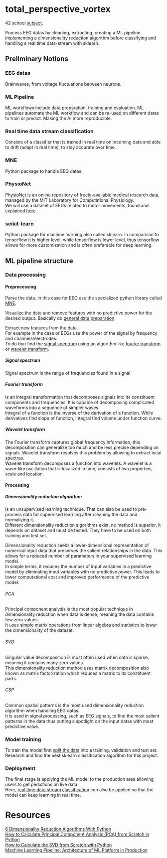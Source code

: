 # total_perspective_vortex

42 school [subject](https://cdn.intra.42.fr/pdf/pdf/86321/en.subject.pdf).

Process EEG datas by cleaning, extracting, creating a ML pipeline implementing a dimensionality reduction algorithm before classifying and handling a real time data-stream with sklearn.

## Preliminary Notions

### EEG datas

Brainwaves, from voltage fluctuations between neurons.

### ML Pipeline

ML workflows include data preparation, training and evaluation. ML pipelines automate the ML workflow and can be re-used on different datas to train or predict. Making the AI more reproducible.

### Real time data stream classification

Consists of a classifier that is trained in real time on incoming data and able to drift (adapt in real time), to stay accurate over time.

### MNE

Python package to handle EEG datas.

### PhysioNet
[PhysioNet](https://physionet.org/) is an online repository of freely-available medical research data, managed by the MIT Laboratory for Computational Physiology.<br>
We will use a dataset of EEGs related to motor movements, found and explained [here](https://physionet.org/content/eegmmidb/1.0.0/).

### scikit-learn

Python package for machine learning also called sklearn. In comparison to tensorflow it is higher level, while tensorflow is lower level, thus tensorflow allows for more customization and is often preferable for deep learning.

## ML pipeline structure

### Data processing

#### Preprocessing
Parse the data. In this case for EEG use the specialized python library called [MNE](#MNE).<br>

Visualize the data and remove features with no predictive power for the desired output. Basically do [general data preparation](https://github.com/artainmo/neural-networks/tree/main#data-preparation--visualization).

Extract new features from the data.<br>
For example in the case of EEGs use the power of the signal by frequency and channels/electrodes.<br>
To do that find the [signal spectrum](#Signal-spectrum) using an algorithm like [fourier transform](#Fourier-transform) or [wavelet transform](#Wavelet-transform).

##### Signal spectrum

Signal spectrum is the range of frequencies found in a signal.

##### Fourier transform

Is an integral transformation that decomposes signals into its constituent components and frequencies. It is capable of decomposing complicated waveforms into a sequence of simpler waves.<br>
Integral of a function is the inverse of the derivation of a function. While derivatives find slope of function, integral find volume under function curve.

##### Wavelet transform

The Fourier transform captures global frequency information, this decomposition can generalize too much and be less precise depending on signals. Wavelet transform resolves this problem by allowing to extract local spectras.<br>
Wavelet transform decomposes a function into wavelets. A wavelet is a wave-like oscillation that is localized in time, consists of two properties, scale and location. 

#### Processing 

##### Dimensionality reduction algorithm: 

Is an unsupervised learning technique. That can also be used to pre-process data for supervised learning after cleaning the data and normalizing it.<br>
Different dimensionality reduction algorithms exist, no method is superior, it depends on dataset and must be tested. They have to be used on both training and test set.

Dimensionality reduction seeks a lower-dimensional representation of numerical input data that preserves the salient relationships in the data. This allows for a reduced number of parameters in your supervised learning model.<br>
In simple terms, it reduces the number of input variables in a predictive model by eliminating input variables with no predictive power. This leads to lower computational cost and improved performance of the predictive model.

###### PCA

Principal component analysis is the most popular technique in dimensionality reduction when data is dense, meaning the data contains few zero values.<br>
It uses simple matrix operations from linear algebra and statistics to lower the dimensionality of the dataset.

###### SVD

Singular value decomposition is most often used when data is sparse, meaning it contains many zero values.<br>
This dimensionality reduction method uses matrix decomposition also known as matrix factorization which reduces a matrix to its constituent parts.

###### CSP

Common spatial patterns is the most used dimensionality reduction algorithm when handling EEG datas.<br>
It is used in signal processing, such as EEG signals, to find the most salient patterns in the data thus putting a spotlight on the input datas with most predictive value.

### Model training

To train the model first [split the data](https://github.com/artainmo/neural-networks/tree/main#data-splitting) into a training, validation and test set.<br>
Research and find the best sklearn classification algorithm for this project. 

### Deployment

The final stage is applying the ML model to the production area allowing users to get pedictions on live data.<br>
Here, [real time data stream classification](#Real-time-data-stream-classification) can also be applied so that the model can keep learning in real time.

# Resources

[6 Dimensionality Reduction Algorithms With Python](https://machinelearningmastery.com/dimensionality-reduction-algorithms-with-python)<br>
[How to Calculate Principal Component Analysis (PCA) from Scratch in Python](https://machinelearningmastery.com/calculate-principal-component-analysis-scratch-python/)<br>
[How to Calculate the SVD from Scratch with Python](https://machinelearningmastery.com/singular-value-decomposition-for-machine-learning/)<br>
[Machine Learning Pipeline: Architecture of ML Platform in Production](https://www.altexsoft.com/blog/machine-learning-pipeline/)<br>


